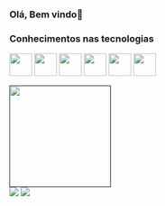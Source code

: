 ### Olá, Bem vindo👋

### Conhecimentos nas tecnologias
<img src="https://cdn.jsdelivr.net/gh/devicons/devicon/icons/java/java-original.svg" width="40" height="40"/> <img src="https://cdn.jsdelivr.net/gh/devicons/devicon/icons/linux/linux-original.svg" width="40" height="40"/> <img src="https://cdn.iconscout.com/icon/free/png-256/vuejs-1175052.png" width="40" height="40"/> <img src="https://icons-for-free.com/download-icon-vscode+icons+type+kotlin-1324451341295152742_256.png" width="40" height="40"/> <img src="https://cdn.iconscout.com/icon/free/png-256/javascript-2038874-1720087.png" width="40" height="40"/> <img src="https://cdn.iconscout.com/icon/free/png-256/html5-40-1175193.png" width="40" height="40"/>

<div>
  <a href="">
  <img height="180em" src="https://github-readme-stats.vercel.app/api/top-langs/?username=deibidsonmesquita&layout=compact&theme=dracula"/>
</div>

<div>
  <a href="mailto:deibidson@gmail.com"> <img src="https://img.shields.io/badge/Gmail-D14836?style=for-the-badge&logo=gmail&logoColor=white"/></a>
  <a href="[mailto:deibidson@gmail.com](https://api.whatsapp.com/send?phone=5598981033497)"> <img src="https://img.shields.io/badge/WhatsApp-25D366?style=for-the-badge&logo=whatsapp&logoColor=white"/></a>
</div>




